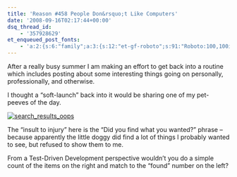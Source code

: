 ```yaml
---
title: 'Reason #458 People Don&rsquo;t Like Computers'
date: '2008-09-16T02:17:44+00:00'
dsq_thread_id:
    - '357928629'
et_enqueued_post_fonts:
    - 'a:2:{s:6:"family";a:3:{s:12:"et-gf-roboto";s:91:"Roboto:100,100italic,300,300italic,regular,italic,500,500italic,700,700italic,900,900italic";s:22:"et-gf-roboto-condensed";s:59:"Roboto+Condensed:300,300italic,regular,italic,700,700italic";s:17:"et-gf-roboto-slab";s:51:"Roboto+Slab:100,200,300,regular,500,600,700,800,900";}s:6:"subset";a:7:{i:0;s:9:"latin-ext";i:1;s:5:"greek";i:2;s:9:"greek-ext";i:3;s:10:"vietnamese";i:4;s:8:"cyrillic";i:5;s:5:"latin";i:6;s:12:"cyrillic-ext";}}'
---
```


After a really busy summer I am making an effort to get back into a routine which includes posting about some interesting things going on personally, professionally, and otherwise.

I thought a “soft-launch” back into it would be sharing one of my pet-peeves of the day.

[![search_results_oops](http://www.bruceabernethy.com/wp-content/uploads/WindowsLiveWriter/Reason458PeopleDontLikeComputers_90C1/search_results_oops_thumb.png "search_results_oops")](http://www.bruceabernethy.com/wp-content/uploads/WindowsLiveWriter/Reason458PeopleDontLikeComputers_90C1/search_results_oops_2.png)

The “insult to injury” here is the “Did you find what you wanted?” phrase – because apparently the little doggy did find a lot of things I probably wanted to see, but refused to show them to me.

From a Test-Driven Development perspective wouldn’t you do a simple count of the items on the right and match to the “found” number on the left?